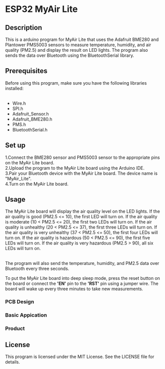 <h1>ESP32 MyAir Lite</h1>
<h2>Description</h2>
This is a arduino program for MyAir Lite that uses the Adafruit BME280 and Plantower PMS5003 sensors to measure temperature, humidity, and air quality (PM2.5) and display the result on LED lights. The program also sends the data over Bluetooth using the BluetoothSerial library.
<h2>Prerequisites</h2>
Before using this program, make sure you have the following libraries installed:<br><br>  


- Wire.h<br> 
- SPI.h<br> 
- Adafruit_Sensor.h<br> 
- Adafruit_BME280.h<br> 
- PMS.h<br> 
- BluetoothSerial.h<br> 
<h2>Set up</h2>
1.Connect the BME280 sensor and PMS5003 sensor to the appropriate pins on the MyAir Lite board.<br> 
2.Upload the program to the MyAir Lite board using the Arduino IDE.<br> 
3.Pair your Bluetooth device with the MyAir Lite board. The device name is "MyAir_Lite".<br> 
4.Turn on the MyAir Lite board.
<h2>Usage</h2>
The MyAir Lite board will display the air quality level on the LED lights. If the air quality is good (PM2.5 <= 10), the first LED will turn on. If the air quality is moderate (10 < PM2.5 <= 20), the first two LEDs will turn on. If the air quality is unhealthy (20 < PM2.5 <= 37), the first three LEDs will turn on. If the air quality is very unhealthy (37 < PM2.5 <= 50), the first four LEDs will turn on. If the air quality is hazardous (50 < PM2.5 <= 90), the first five LEDs will turn on. If the air quality is very hazardous (PM2.5 > 90), all six LEDs will turn on.<br> <br> 

The program will also send the temperature, humidity, and PM2.5 data over Bluetooth every three seconds.

To put the MyAir Lite board into deep sleep mode, press the reset button on the board or connect the <b>'EN'</b> pin to the <b>'RST'</b>  pin using a jumper wire. The board will wake up every three minutes to take new measurements.

<h3>PCB Design</h3>

<h3>Basic Appication</h3>

<h3>Product</h3>

<h2>License</h2>
This program is licensed under the MIT License. See the LICENSE file for details.
